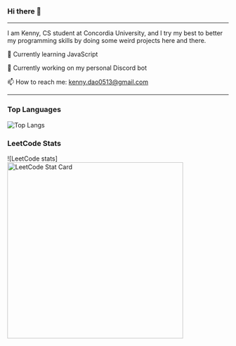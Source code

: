 ### Hi there 👋
---

I am Kenny, CS student at Concordia University, and I try my best to better my programming skills by doing some weird projects here and there.

🌱 Currently learning JavaScript

🔭 Currently working on my personal Discord bot

📫 How to reach me: kenny.dao0513@gmail.com

---

### Top Languages 

![Top Langs](https://github-readme-stats.vercel.app/api/top-langs/?username=KungFuKennyOG)
### LeetCode Stats

![LeetCode stats]<img alt="LeetCode Stat Card" src="https://apu5rh8gxk.execute-api.us-east-1.amazonaws.com/default/leetcode-stats?username=weildsiense" width="400"/>
</a>




